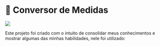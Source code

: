 <h1>📒 Conversor de Medidas</h1>

<img src="https://user-images.githubusercontent.com/99915608/194779915-023fd681-5e12-49e5-a22d-710e67204b73.png"/>


Este projeto foi criado com o intuito de consolidar meus conhecimentos e mostrar algumas das minhas habilidades, nele foi utilizado:



